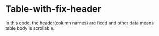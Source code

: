 # Table-with-fix-header
In this code, the header(column names) are fixed and other data means table body is scrollable.
